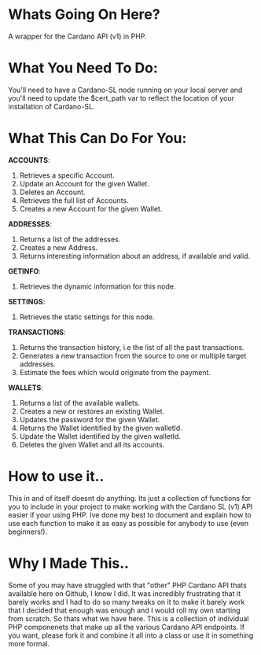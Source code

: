 # Whats Going On Here?
A wrapper for the Cardano API (v1) in PHP. 


# What You Need To Do:

You'll need to have a Cardano-SL node running on your local server and you'll need to update the $cert_path var to reflect the location of your installation of Cardano-SL.

# What This Can Do For You:

**ACCOUNTS**: 
  1. Retrieves a specific Account.
  2. Update an Account for the given Wallet.
  3. Deletes an Account.
  4. Retrieves the full list of Accounts.
  5. Creates a new Account for the given Wallet.

**ADDRESSES**:

  1. Returns a list of the addresses.
  2. Creates a new Address.
  3. Returns interesting information about an address, if available and valid.

**GETINFO**:

  1. Retrieves the dynamic information for this node.

**SETTINGS**:

  1. Retrieves the static settings for this node.

**TRANSACTIONS**:

  1. Returns the transaction history, i.e the list of all the past transactions.
  2. Generates a new transaction from the source to one or multiple target addresses.
  3. Estimate the fees which would originate from the payment.

**WALLETS**:

  1. Returns a list of the available wallets.
  2. Creates a new or restores an existing Wallet.
  3. Updates the password for the given Wallet.
  4. Returns the Wallet identified by the given walletId.
  5. Update the Wallet identified by the given walletId.
  6. Deletes the given Wallet and all its accounts.

# How to use it..

This in and of itself doesnt do anything. Its just a collection of functions for you to include in your project to make working with the Cardano SL (v1) API easier if your using PHP. Ive done my best to document and explain how to use each function to make it as easy as possible for anybody to use (even beginners!). 

# Why I Made This..

Some of you may have struggled with that "other" PHP Cardano API thats available here on Github, I know I did. It was incredibly frustrating that it barely works and I had to do so many tweaks on it to make it barely work that I decided that enough was enough and I would roll my own starting from scratch. So thats what we have here. This is a collection of individual PHP componenets that make up all the various Cardano API endpoints. If you want, please fork it and combine it all into a class or use it in something more formal.




